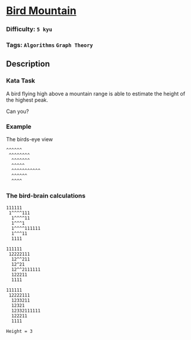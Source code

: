 # [Bird Mountain](https://www.codewars.com/kata/5c09ccc9b48e912946000157)

### Difficulty: `5 kyu`

### Tags: `Algorithms` `Graph Theory`

## Description

### Kata Task
A bird flying high above a mountain range is able to estimate the height of the highest peak.

Can you?

### Example
The birds-eye view

```
^^^^^^
 ^^^^^^^^
  ^^^^^^^
  ^^^^^
  ^^^^^^^^^^^
  ^^^^^^
  ^^^^
```

### The bird-brain calculations

```
111111
 1^^^^111
  1^^^^11
  1^^^1
  1^^^^111111
  1^^^11
  1111
```

```
111111
 12222111
  12^^211
  12^21
  12^^2111111
  122211
  1111
```
```
111111
 12222111
  1233211
  12321
  12332111111
  122211
  1111
```

`Height = 3`